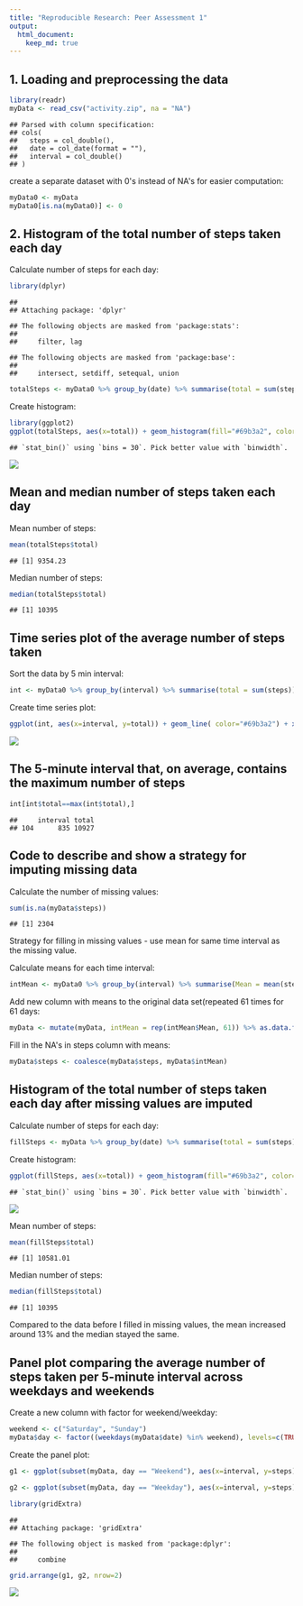 ```yaml
---
title: "Reproducible Research: Peer Assessment 1"
output: 
  html_document:
    keep_md: true
---
```



## 1. Loading and preprocessing the data


```r
library(readr)
myData <- read_csv("activity.zip", na = "NA")
```

```
## Parsed with column specification:
## cols(
##   steps = col_double(),
##   date = col_date(format = ""),
##   interval = col_double()
## )
```

create a separate dataset with 0's instead of NA's for easier computation:

```r
myData0 <- myData
myData0[is.na(myData0)] <- 0
```

## 2. Histogram of the total number of steps taken each day

Calculate number of steps for each day:

```r
library(dplyr)
```

```
## 
## Attaching package: 'dplyr'
```

```
## The following objects are masked from 'package:stats':
## 
##     filter, lag
```

```
## The following objects are masked from 'package:base':
## 
##     intersect, setdiff, setequal, union
```

```r
totalSteps <- myData0 %>% group_by(date) %>% summarise(total = sum(steps))
```

Create histogram:

```r
library(ggplot2)
ggplot(totalSteps, aes(x=total)) + geom_histogram(fill="#69b3a2", color="#e9ecef", alpha=0.9) + xlab("Total Number of Steps") + ylab("")
```

```
## `stat_bin()` using `bins = 30`. Pick better value with `binwidth`.
```

![](PA1_template_files/figure-html/unnamed-chunk-4-1.png)<!-- -->

## Mean and median number of steps taken each day

Mean number of steps:

```r
mean(totalSteps$total)
```

```
## [1] 9354.23
```
Median number of steps:

```r
median(totalSteps$total)
```

```
## [1] 10395
```

## Time series plot of the average number of steps taken

Sort the data by 5 min interval:

```r
int <- myData0 %>% group_by(interval) %>% summarise(total = sum(steps)) %>% as.data.frame(int)
```

Create time series plot:

```r
ggplot(int, aes(x=interval, y=total)) + geom_line( color="#69b3a2") + xlab("5 min Interval")+ylab("Total Number of Steps")
```

![](PA1_template_files/figure-html/unnamed-chunk-8-1.png)<!-- -->

## The 5-minute interval that, on average, contains the maximum number of steps


```r
int[int$total==max(int$total),]
```

```
##     interval total
## 104      835 10927
```

## Code to describe and show a strategy for imputing missing data

Calculate the number of missing values:

```r
sum(is.na(myData$steps))
```

```
## [1] 2304
```

Strategy for filling in missing values - use mean for same time interval as the missing value.

Calculate means for each time interval:

```r
intMean <- myData0 %>% group_by(interval) %>% summarise(Mean = mean(steps))
```

Add new column with means to the original data set(repeated 61 times for 61 days:

```r
myData <- mutate(myData, intMean = rep(intMean$Mean, 61)) %>% as.data.frame(myData)
```

Fill in the NA's in steps column with means:

```r
myData$steps <- coalesce(myData$steps, myData$intMean)
```

## Histogram of the total number of steps taken each day after missing values are imputed

Calculate number of steps for each day:

```r
fillSteps <- myData %>% group_by(date) %>% summarise(total = sum(steps))
```

Create histogram:

```r
ggplot(fillSteps, aes(x=total)) + geom_histogram(fill="#69b3a2", color="#e9ecef", alpha=0.9) + xlab("Total Number of Steps") + ylab("")
```

```
## `stat_bin()` using `bins = 30`. Pick better value with `binwidth`.
```

![](PA1_template_files/figure-html/unnamed-chunk-15-1.png)<!-- -->

Mean number of steps:

```r
mean(fillSteps$total)
```

```
## [1] 10581.01
```
Median number of steps:

```r
median(fillSteps$total)
```

```
## [1] 10395
```

Compared to the data before I filled in missing values, the mean increased around 13% and the median stayed the same.

## Panel plot comparing the average number of steps taken per 5-minute interval across weekdays and weekends

Create a new column with factor for weekend/weekday:

```r
weekend <- c("Saturday", "Sunday")
myData$day <- factor((weekdays(myData$date) %in% weekend), levels=c(TRUE, FALSE), labels=c("Weekend", "Weekday"))
```

Create the panel plot:

```r
g1 <- ggplot(subset(myData, day == "Weekend"), aes(x=interval, y=steps)) + geom_line( color="#69b3a2") + xlab("Weekend")+ylab("Total Number of Steps")

g2 <- ggplot(subset(myData, day == "Weekday"), aes(x=interval, y=steps)) + geom_line( color="#69b3a2") + xlab("Weekdays")+ylab("Total Number of Steps")

library(gridExtra)
```

```
## 
## Attaching package: 'gridExtra'
```

```
## The following object is masked from 'package:dplyr':
## 
##     combine
```

```r
grid.arrange(g1, g2, nrow=2)
```

![](PA1_template_files/figure-html/unnamed-chunk-19-1.png)<!-- -->
